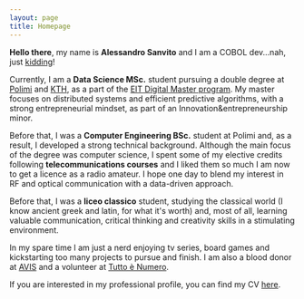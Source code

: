 ```yaml
---
layout: page
title: Homepage
---
```


**Hello there**, my name is **Alessandro Sanvito** and I am a COBOL dev...nah, 
just [kidding](https://i.redd.it/xjh798wltbz21.jpg)!

Currently, I am a **Data Science MSc.** student pursuing a double degree at 
[Polimi](https://www.polimi.it/en/) and [KTH](https://www.kth.se/en), 
as a part of the [EIT Digital Master program](https://masterschool.eitdigital.eu/programmes/dsc/).
My master focuses on distributed systems and efficient predictive algorithms, 
with a strong entrepreneurial mindset, as part of an Innovation&entrepreneurship minor.

Before that, I was a **Computer Engineering BSc.** student at Polimi and, as a result, I developed 
a strong technical background. Although the main focus of the degree was computer science, 
I spent some of my elective credits following **telecommunications courses** and I liked them so 
much I am now to get a licence as a radio amateur. I hope one day to blend my interest in RF and 
optical communication with a data-driven approach.
 
Before that, I was a **liceo classico** student, studying the classical world (I know ancient
greek and latin, for what it's worth) and, most of all, learning valuable communication, 
critical thinking and creativity skills in a stimulating environment.

In my spare time I am just a nerd enjoying tv series, board games and kickstarting too many 
projects to pursue and finish. I am also a blood donor at [AVIS](https://www.avis.it/) and 
a volunteer at [Tutto è Numero](https://www.tuttoenumero.circolomatematico.it/).

If you are interested in my professional profile, you can find my CV [here](\public\Alessandro_Sanvito_CV.pdf).












